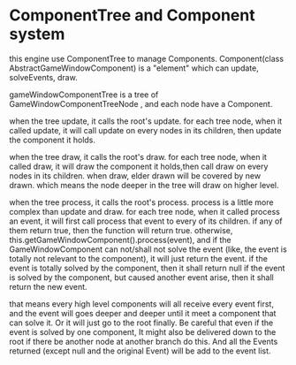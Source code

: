 # ComponentTree and Component system
this engine use ComponentTree to manage Components.
Component(class AbstractGameWindowComponent) 
is a "element" which can update, solveEvents, draw.

gameWindowComponentTree is a tree of GameWindowComponentTreeNode ,
and each node have a Component.

when the tree update, it calls the root's update.
for each tree node, when it called update,
it will call update on every nodes in its children, then update the component it holds.

when the tree draw, it calls the root's draw.
for each tree node, when it called draw,
it will draw the component it holds,then call draw on every nodes in its children.
when draw, elder drawn will be covered by new drawn.
which means the node deeper in the tree will draw on higher level.

when the tree process, it calls the root's process.
process is a little more complex than update and draw.
for each tree node, when it called process an event, 
it will first call process that event to every of its children.
if any of them return true, then the function will return true.
otherwise, this.getGameWindowComponent().process(event),
and if the GameWindowComponent can not/shall not solve the event 
(like, the event is totally not relevant to the component),
it will just return the event.
if the event is totally solved by the component, 
then it shall return null
if the event is solved by the component, but caused another event arise,
then it shall return the new event.

that means every high level components will all receive every event first,
and the event will goes deeper and deeper until it meet a component that can solve it.
Or it will just go to the root finally.
Be careful that even if the event is solved by one component,
It might also be delivered down to the root if there be another node at another branch do this.
And all the Events returned (except null and the original Event) will be add to the event list.

